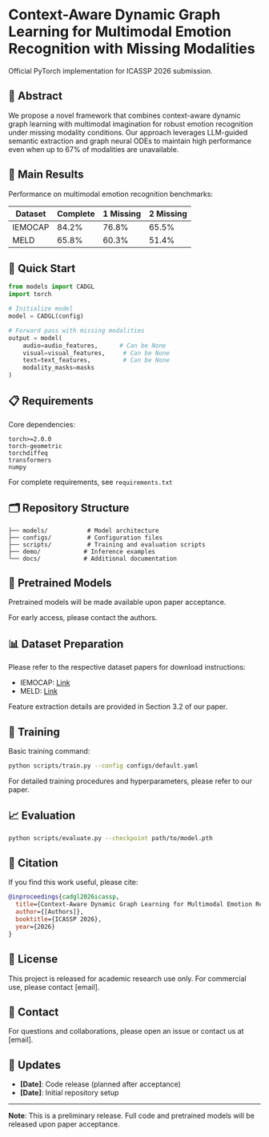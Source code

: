 # Context-Aware Dynamic Graph Learning for Multimodal Emotion Recognition with Missing Modalities

Official PyTorch implementation for ICASSP 2026 submission.

## 📌 Abstract

We propose a novel framework that combines context-aware dynamic graph learning with multimodal imagination for robust emotion recognition under missing modality conditions. Our approach leverages LLM-guided semantic extraction and graph neural ODEs to maintain high performance even when up to 67% of modalities are unavailable.

## 🎯 Main Results

Performance on multimodal emotion recognition benchmarks:

| Dataset | Complete | 1 Missing | 2 Missing |
|---------|----------|-----------|-----------|
| IEMOCAP | 84.2%    | 76.8%     | 65.5%     |
| MELD    | 65.8%    | 60.3%     | 51.4%     |

## 🚀 Quick Start

```python
from models import CADGL
import torch

# Initialize model
model = CADGL(config)

# Forward pass with missing modalities
output = model(
    audio=audio_features,      # Can be None
    visual=visual_features,     # Can be None  
    text=text_features,         # Can be None
    modality_masks=masks
)
```

## 📋 Requirements

Core dependencies:
```
torch>=2.0.0
torch-geometric
torchdiffeq
transformers
numpy
```

For complete requirements, see `requirements.txt`

## 🗂️ Repository Structure

```
├── models/           # Model architecture
├── configs/          # Configuration files
├── scripts/          # Training and evaluation scripts
├── demo/            # Inference examples
└── docs/            # Additional documentation
```

## 💾 Pretrained Models

Pretrained models will be made available upon paper acceptance.

For early access, please contact the authors.

## 📊 Dataset Preparation

Please refer to the respective dataset papers for download instructions:
- IEMOCAP: [Link](https://sail.usc.edu/iemocap/)
- MELD: [Link](https://github.com/declare-lab/MELD)

Feature extraction details are provided in Section 3.2 of our paper.

## 🔬 Training

Basic training command:
```bash
python scripts/train.py --config configs/default.yaml
```

For detailed training procedures and hyperparameters, please refer to our paper.

## 📈 Evaluation

```bash
python scripts/evaluate.py --checkpoint path/to/model.pth
```

## 📝 Citation

If you find this work useful, please cite:
```bibtex
@inproceedings{cadgl2026icassp,
  title={Context-Aware Dynamic Graph Learning for Multimodal Emotion Recognition with Missing Modalities},
  author={[Authors]},
  booktitle={ICASSP 2026},
  year={2026}
}
```

## 📄 License

This project is released for academic research use only. For commercial use, please contact [email].

## 📧 Contact

For questions and collaborations, please open an issue or contact us at [email].

## 🔄 Updates

- **[Date]**: Code release (planned after acceptance)
- **[Date]**: Initial repository setup

---

**Note**: This is a preliminary release. Full code and pretrained models will be released upon paper acceptance.